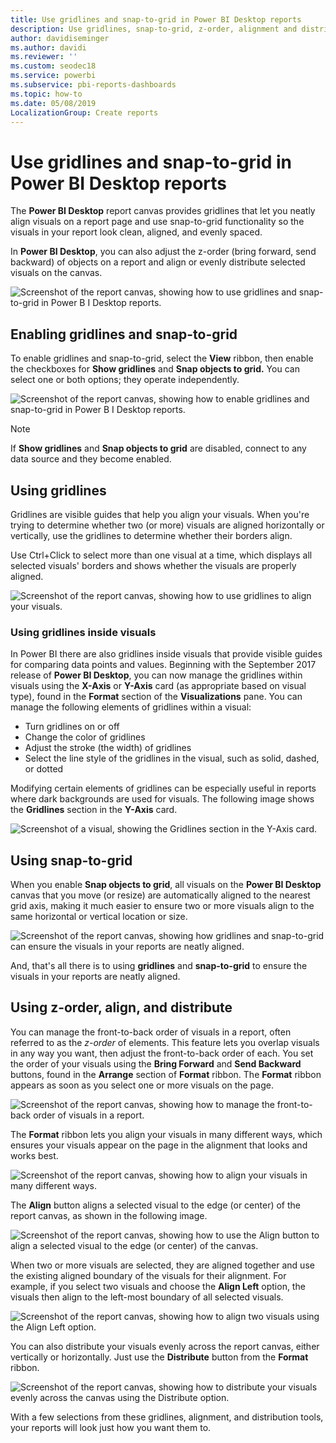 ```yaml
---
title: Use gridlines and snap-to-grid in Power BI Desktop reports
description: Use gridlines, snap-to-grid, z-order, alignment and distribution in Power BI Desktop reports
author: davidiseminger
ms.author: davidi
ms.reviewer: ''
ms.custom: seodec18
ms.service: powerbi
ms.subservice: pbi-reports-dashboards
ms.topic: how-to
ms.date: 05/08/2019
LocalizationGroup: Create reports
---
```

# Use gridlines and snap-to-grid in Power BI Desktop reports
The **Power BI Desktop** report canvas provides gridlines that let you neatly align visuals on a report page and use snap-to-grid functionality so the visuals in your report look clean, aligned, and evenly spaced.

In **Power BI Desktop**, you can also adjust the z-order (bring forward, send backward) of objects on a report and align or evenly distribute selected visuals on the canvas.

![Screenshot of the report canvas, showing how to use gridlines and snap-to-grid in Power B I Desktop reports.](media/desktop-gridlines-snap-to-grid/snap-to-grid_0.png)

## Enabling gridlines and snap-to-grid
To enable gridlines and snap-to-grid, select the **View** ribbon, then enable the checkboxes for **Show gridlines** and **Snap objects to grid.** You can select one or both options; they operate independently.

![Screenshot of the report canvas, showing how to enable gridlines and snap-to-grid in Power B I Desktop reports.](media/desktop-gridlines-snap-to-grid/snap-to-grid_1.png)

> [!NOTE]
> If **Show gridlines** and **Snap objects to grid** are disabled, connect to any data source and they become enabled.

## Using gridlines
Gridlines are visible guides that help you align your visuals. When you're trying to determine whether two (or more) visuals are aligned horizontally or vertically, use the gridlines to determine whether their borders align.

Use Ctrl+Click to select more than one visual at a time, which displays all selected visuals' borders and shows whether the visuals are properly aligned.

![Screenshot of the report canvas, showing how to use gridlines to align your visuals.](media/desktop-gridlines-snap-to-grid/snap-to-grid_2.png)

### Using gridlines inside visuals
In Power BI there are also gridlines inside visuals that provide visible guides for comparing data points and values. Beginning with the September 2017 release of **Power BI Desktop**, you can now manage the gridlines within visuals using the **X-Axis** or **Y-Axis** card (as appropriate based on visual type), found in the **Format** section of the **Visualizations** pane. You can manage the following elements of gridlines within a visual:

* Turn gridlines on or off
* Change the color of gridlines
* Adjust the stroke (the width) of gridlines
* Select the line style of the gridlines in the visual, such as solid, dashed, or dotted

Modifying certain elements of gridlines can be especially useful in reports where dark backgrounds are used for visuals. The following image shows the **Gridlines** section in the **Y-Axis** card.

![Screenshot of a visual, showing the Gridlines section in the Y-Axis card.](media/desktop-gridlines-snap-to-grid/snap-to-grid_9.png)

## Using snap-to-grid
When you enable **Snap objects to grid**, all visuals on the **Power BI Desktop** canvas that you move (or resize) are automatically aligned to the nearest grid axis, making it much easier to ensure two or more visuals align to the same horizontal or vertical location or size.

![Screenshot of the report canvas, showing how gridlines and snap-to-grid can ensure the visuals in your reports are neatly aligned.](media/desktop-gridlines-snap-to-grid/snap-to-grid_3.png)

And, that's all there is to using **gridlines** and **snap-to-grid** to ensure the visuals in your reports are neatly aligned.

## Using z-order, align, and distribute
You can manage the front-to-back order of visuals in a report, often referred to as the *z-order* of elements. This feature lets you overlap visuals in any way you want, then adjust the front-to-back order of each. You set the order of your visuals using the **Bring Forward** and **Send Backward** buttons, found in the **Arrange** section of **Format** ribbon. The **Format** ribbon appears as soon as you select one or more visuals on the page.

![Screenshot of the report canvas, showing how to manage the front-to-back order of visuals in a report.](media/desktop-gridlines-snap-to-grid/snap-to-grid_4.png)

The **Format** ribbon lets you align your visuals in many different ways, which ensures your visuals appear on the page in the alignment that looks and works best.

![Screenshot of the report canvas, showing how to align your visuals in many different ways.](media/desktop-gridlines-snap-to-grid/snap-to-grid_5.png)

The **Align** button aligns a selected visual to the edge (or center) of the report canvas, as shown in the following image.

![Screenshot of the report canvas, showing how to use the Align button to align a selected visual to the edge (or center) of the canvas.](media/desktop-gridlines-snap-to-grid/snap-to-grid_6.png)

When two or more visuals are selected, they are aligned together and use the existing aligned boundary of the visuals for their alignment. For example, if you select two visuals and choose the **Align Left** option, the visuals then align to the left-most boundary of all selected visuals.

![Screenshot of the report canvas, showing how to align two visuals using the Align Left option.](media/desktop-gridlines-snap-to-grid/snap-to-grid_7.png)

You can also distribute your visuals evenly across the report canvas, either vertically or horizontally. Just use the **Distribute** button from the **Format** ribbon.

![Screenshot of the report canvas, showing how to distribute your visuals evenly across the canvas using the Distribute option.](media/desktop-gridlines-snap-to-grid/snap-to-grid_8.png)

With a few selections from these gridlines, alignment, and distribution tools, your reports will look just how you want them to.

